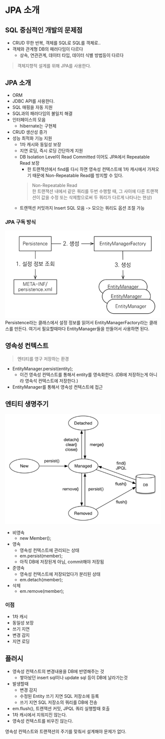 # JPA 소개
## SQL 중심적인 개발의 문제점
- CRUD 무한 반복, 객체를 SQL로 SQL를 객체로..
- 객체와 관계형 DB의 패러다임이 다르다
    - 상속, 연관관계, 데이터 타입, 데이터 식별 방법등이 다르다

> 객체지향적 설계를 위해 JPA를 사용한다.

## JPA 소개
- ORM
- JDBC API를 사용한다.
- SQL 매핑을 자동 지원
- SQL과의 패러다임의 불일치 해결
- 인터페이스의 모음
    - hibernate는 구현체
- CRUD 생산성 증가
- 성능 최적화 기능 지원
    - 1차 캐시와 동일성 보장
    - 지연 로딩, 즉시 로딩 간단하게 지원
    - DB Isolation Level이 Read Committed 이어도 JPA에서 Repeatable Read 보장
        - 한 트랜잭션에서 find를 다시 하면 영속성 컨텍스트에 1차 캐시에서 가져오기 때문에 Non-Repeatable Read를 방지할 수 있다.
        > Non-Repeatable Read   
          한 트랜잭션 내에서 같은 쿼리를 두번 수행할 때, 그 사이에 다른 트랜잭션이 값을 수정 또는 삭제함으로써 두 쿼리가 다르게 나타나는 현상) 
    - 트랜잭션 커밋까지 Insert SQL 모음 -> 모으는 쿼리도 옵션 조절 가능

### JPA 구독 방식

![img.png](img.png)
Persistence라는 클래스에서 설정 정보를 읽어서 EntityManagerFactory라는 클래스를 만든다.
여기서 필요할때마다 EntityManager들을 만들어서 사용하면 된다.

## 영속성 컨텍스트
> 엔티티를 영구 저장하는 환경

- EntityManager.persist(entity);
    - 이건 영속성 컨텍스트를 통해서 entity를 영속화한다. (DB에 저장하는게 아니라 영속석 컨텍스트에 저장한다.)
- EntityManager를 통해서 영속성 컨텍스트에 접근

## 엔티티 생명주기
![img_1.png](img_1.png)
- 비영속
    - new Member();
- 영속
    - 영속성 컨텍스트에 관리되는 상태
    - em.persist(member);
    - 아직 DB에 저장된게 아님, commit해야 저장됨
- 준영속
    - 영속성 컨텍스트에 저장되었다가 분리된 상태
    - em.detach(member);
- 삭제
    - em.remove(member);    

### 이점
- 1차 캐시
- 동일성 보장
- 쓰기 지연
- 변경 감지
- 지연 로딩

## 플러시
- 영속성 컨텍스트의 변경내용을 DB에 반영해주는 것
    - 쌓아놨던 insert sql이나 update sql 등이 DB에 날라가는것
- 발생할때
    - 변경 감지
    - 수정된 Entity 쓰기 지연 SQL 저장소에 등록
    - 쓰기 지연 SQL 저장소의 쿼리를 DB에 전송
- em.flush(), 트랜잭션 커밋, JPQL 쿼리 실행할때 호출
- 1차 캐시에서 지워지진 않는다.
- 영속성 컨텍스트를 비우진 않는다.
   
영속성 컨텍스트와 트랜잭션의 주기를 맞춰서 설계해야 문제가 없다.